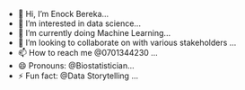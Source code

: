 - 👋 Hi, I’m Enock Bereka...
- 👀 I’m interested in data science...
- 🌱 I’m currently doing Machine Learning...
- 💞️ I’m looking to collaborate on with various stakeholders ...
- 📫 How to reach me @0701344230 ...
- 😄 Pronouns: @Biostatistician...
- ⚡ Fun fact: @Data Storytelling ...

<!---
Biosticianenoch/Biosticianenoch is a ✨ special ✨ repository because its `README.md` (this file) appears on your GitHub profile.
You can click the Preview link to take a look at your changes.
--->
